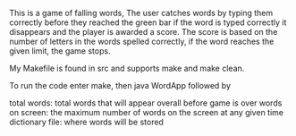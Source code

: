 This is a game of falling words, The user catches words by typing them correctly before they reached the green bar if the word is typed correctly it disappears and the player is awarded a score. The score is based on the number of letters in the words spelled correctly, if the word reaches the given limit, the game stops. 

My Makefile is found in src and supports make and make clean.

To run the code enter make, then java WordApp followed by
<total words> <words on screen> <dictionary file>

total words: total words that will appear overall before game is over
words on screen: the maximum number of words on the screen at any given time
dictionary file: where words will be stored